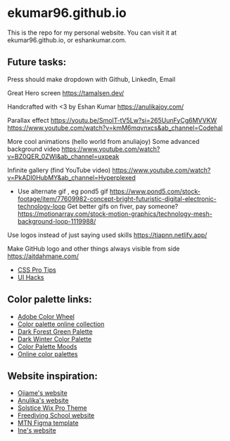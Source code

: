 # ekumar96.github.io

This is the repo for my personal website. You can visit it at ekumar96.github.io, or eshankumar.com.


## Future tasks:
Press should make dropdown with Github, LinkedIn, Email

Great Hero screen https://tamalsen.dev/ 

Handcrafted with <3 by Eshan Kumar https://anulikajoy.com/

Parallax effect https://youtu.be/SmolT-tV5Lw?si=265UunFyCg6MVVKW  https://www.youtube.com/watch?v=kmM6mqvnxcs&ab_channel=Codehal 

More cool animations (hello world from anuliajoy)
Some advanced background video https://www.youtube.com/watch?v=BZ0QER_0ZWI&ab_channel=uxpeak 

Infinite gallery (find YouTube video) https://www.youtube.com/watch?v=PkADl0HubMY&ab_channel=Hyperplexed

- Use alternate gif , eg pond5 gif https://www.pond5.com/stock-footage/item/77609982-concept-bright-futuristic-digital-electronic-technology-loop
Get better gifs on fiver, pay someone?
https://motionarray.com/stock-motion-graphics/technology-mesh-background-loop-1119988/

Use logos instead of just saying used skills https://tiapnn.netlify.app/ 

Make GitHub logo and other things always visible from side https://aitdahmane.com/ 





- [CSS Pro Tips](https://www.youtube.com/watch?v=Qhaz36TZG5Y&ab_channel=Fireship)
- [UI Hacks](https://www.youtube.com/watch?v=88XxC0_zs74&ab_channel=TimGabe)

## Color palette links:
- [Adobe Color Wheel](https://color.adobe.com/create/color-wheel)
- [Color palette online collection](https://colorhunt.co/collection)
- [Dark Forest Green Palette](https://designbundles.net/zararozadesigns/1877098-dark-forest-procreate-color-palette)
- [Dark Winter Color Palette](https://thealignedlover.com/guide-to-the-dark-winter-seasonal-color-palette/)
- [Color Palette Moods](https://app.uxcel.com/courses/color-psychology-for-designers/how-color-palettes-affect-mood-109)
- [Online color palettes](https://uigradients.com/#Shahabi)

## Website inspiration:
- [Ojiame's website](https://ojieame.netlify.app/)
- [Anulika's website](https://anulikajoy.com/)
- [Solstice Wix Pro Theme](https://www.wixprothemes.com/product-page/solstice)
- [Freediving School website](https://www.behance.net/gallery/88098817/Freediving-School-Website)
- [MTN Figma template](https://www.figma.com/community/file/788675347108478517/mntn-landing-page)
- [Ine's website](https://ineagresta.com/)